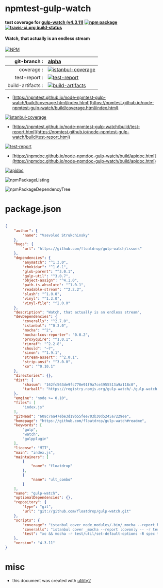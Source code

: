 # npmtest-gulp-watch

#### test coverage for  [gulp-watch (v4.3.11)](https://github.com/floatdrop/gulp-watch#readme)  [![npm package](https://img.shields.io/npm/v/npmtest-gulp-watch.svg?style=flat-square)](https://www.npmjs.org/package/npmtest-gulp-watch) [![travis-ci.org build-status](https://api.travis-ci.org/npmtest/node-npmtest-gulp-watch.svg)](https://travis-ci.org/npmtest/node-npmtest-gulp-watch)

#### Watch, that actually is an endless stream

[![NPM](https://nodei.co/npm/gulp-watch.png?downloads=true&downloadRank=true&stars=true)](https://www.npmjs.com/package/gulp-watch)

| git-branch : | [alpha](https://github.com/npmtest/node-npmtest-gulp-watch/tree/alpha)|
|--:|:--|
| coverage : | [![istanbul-coverage](https://npmtest.github.io/node-npmtest-gulp-watch/build/coverage.badge.svg)](https://npmtest.github.io/node-npmtest-gulp-watch/build/coverage.html/index.html)|
| test-report : | [![test-report](https://npmtest.github.io/node-npmtest-gulp-watch/build/test-report.badge.svg)](https://npmtest.github.io/node-npmtest-gulp-watch/build/test-report.html)|
| build-artifacts : | [![build-artifacts](https://npmtest.github.io/node-npmtest-gulp-watch/glyphicons_144_folder_open.png)](https://github.com/npmtest/node-npmtest-gulp-watch/tree/gh-pages/build)|

- [https://npmtest.github.io/node-npmtest-gulp-watch/build/coverage.html/index.html](https://npmtest.github.io/node-npmtest-gulp-watch/build/coverage.html/index.html)

[![istanbul-coverage](https://npmtest.github.io/node-npmtest-gulp-watch/build/screenCapture.buildCi.browser.%252Ftmp%252Fbuild%252Fcoverage.lib.html.png)](https://npmtest.github.io/node-npmtest-gulp-watch/build/coverage.html/index.html)

- [https://npmtest.github.io/node-npmtest-gulp-watch/build/test-report.html](https://npmtest.github.io/node-npmtest-gulp-watch/build/test-report.html)

[![test-report](https://npmtest.github.io/node-npmtest-gulp-watch/build/screenCapture.buildCi.browser.%252Ftmp%252Fbuild%252Ftest-report.html.png)](https://npmtest.github.io/node-npmtest-gulp-watch/build/test-report.html)

- [https://npmdoc.github.io/node-npmdoc-gulp-watch/build/apidoc.html](https://npmdoc.github.io/node-npmdoc-gulp-watch/build/apidoc.html)

[![apidoc](https://npmdoc.github.io/node-npmdoc-gulp-watch/build/screenCapture.buildCi.browser.%252Ftmp%252Fbuild%252Fapidoc.html.png)](https://npmdoc.github.io/node-npmdoc-gulp-watch/build/apidoc.html)

![npmPackageListing](https://npmtest.github.io/node-npmtest-gulp-watch/build/screenCapture.npmPackageListing.svg)

![npmPackageDependencyTree](https://npmtest.github.io/node-npmtest-gulp-watch/build/screenCapture.npmPackageDependencyTree.svg)



# package.json

```json

{
    "author": {
        "name": "Vsevolod Strukchinsky"
    },
    "bugs": {
        "url": "https://github.com/floatdrop/gulp-watch/issues"
    },
    "dependencies": {
        "anymatch": "^1.3.0",
        "chokidar": "^1.6.1",
        "glob-parent": "^3.0.1",
        "gulp-util": "^3.0.7",
        "object-assign": "^4.1.0",
        "path-is-absolute": "^1.0.1",
        "readable-stream": "^2.2.2",
        "slash": "^1.0.0",
        "vinyl": "^1.2.0",
        "vinyl-file": "^2.0.0"
    },
    "description": "Watch, that actually is an endless stream",
    "devDependencies": {
        "coveralls": "^2.7.0",
        "istanbul": "^0.3.0",
        "mocha": "^2",
        "mocha-lcov-reporter": "0.0.2",
        "proxyquire": "^1.0.1",
        "rimraf": "^2.2.8",
        "should": "~7",
        "sinon": "^1.9.1",
        "stream-assert": "^2.0.1",
        "strip-ansi": "^3.0.0",
        "xo": "^0.10.1"
    },
    "directories": {},
    "dist": {
        "shasum": "162fc563de9fc770e91f9a7ce3955513a9a118c0",
        "tarball": "https://registry.npmjs.org/gulp-watch/-/gulp-watch-4.3.11.tgz"
    },
    "engine": "node >= 0.10",
    "files": [
        "index.js"
    ],
    "gitHead": "608c7aa47ebe3d19b55fee703b30d5245a7229ee",
    "homepage": "https://github.com/floatdrop/gulp-watch#readme",
    "keywords": [
        "gulp",
        "watch",
        "gulpplugin"
    ],
    "license": "MIT",
    "main": "index.js",
    "maintainers": [
        {
            "name": "floatdrop"
        },
        {
            "name": "ult_combo"
        }
    ],
    "name": "gulp-watch",
    "optionalDependencies": {},
    "repository": {
        "type": "git",
        "url": "git://github.com/floatdrop/gulp-watch.git"
    },
    "scripts": {
        "coverage": "istanbul cover node_modules/.bin/_mocha --report html -- -r test/util/set-default-options -R spec",
        "coveralls": "istanbul cover _mocha --report lcovonly -- -r test/util/set-default-options -R spec && cat ./coverage/lcov.info | coveralls && rm -rf ./coverage",
        "test": "xo && mocha -r test/util/set-default-options -R spec test/test-*"
    },
    "version": "4.3.11"
}
```



# misc
- this document was created with [utility2](https://github.com/kaizhu256/node-utility2)
